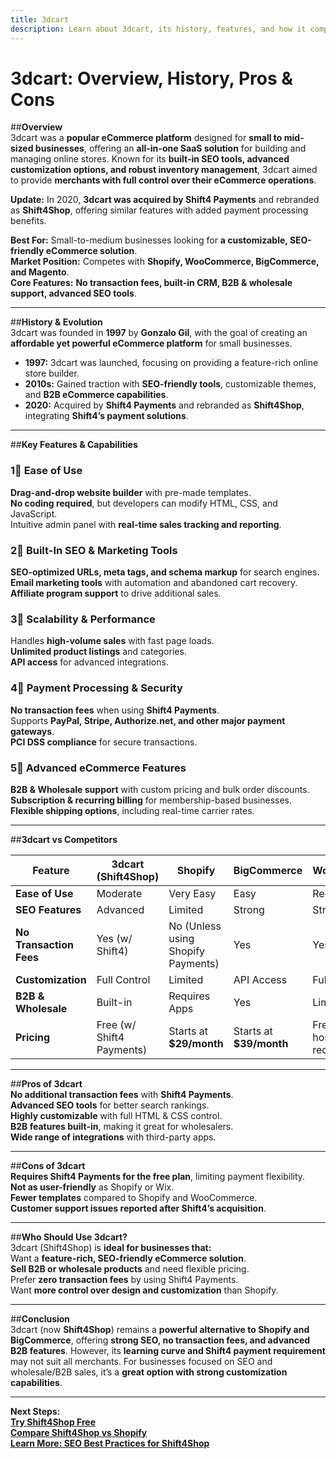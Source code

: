 ```yaml
---
title: 3dcart  
description: Learn about 3dcart, its history, features, and how it compares to other eCommerce platforms.  
---
```


# **3dcart: Overview, History, Pros & Cons**  

##**Overview**  
3dcart was a **popular eCommerce platform** designed for **small to mid-sized businesses**, offering an **all-in-one SaaS solution** for building and managing online stores. Known for its **built-in SEO tools, advanced customization options, and robust inventory management**, 3dcart aimed to provide **merchants with full control over their eCommerce operations**.  

 **Update:** In 2020, **3dcart was acquired by Shift4 Payments** and rebranded as **Shift4Shop**, offering similar features with added payment processing benefits.  

 **Best For:** Small-to-medium businesses looking for **a customizable, SEO-friendly eCommerce solution**.  
 **Market Position:** Competes with **Shopify, WooCommerce, BigCommerce, and Magento**.  
 **Core Features:** **No transaction fees, built-in CRM, B2B & wholesale support, advanced SEO tools**.  

---

##**History & Evolution**  
3dcart was founded in **1997** by **Gonzalo Gil**, with the goal of creating an **affordable yet powerful eCommerce platform** for small businesses.  

- **1997:** 3dcart was launched, focusing on providing a feature-rich online store builder.  
- **2010s:** Gained traction with **SEO-friendly tools**, customizable themes, and **B2B eCommerce capabilities**.  
- **2020:** Acquired by **Shift4 Payments** and rebranded as **Shift4Shop**, integrating **Shift4’s payment solutions**.  

---

##**Key Features & Capabilities**  

### **1⃣ Ease of Use**  
 **Drag-and-drop website builder** with pre-made templates.  
 **No coding required**, but developers can modify HTML, CSS, and JavaScript.  
 Intuitive admin panel with **real-time sales tracking and reporting**.  

### **2⃣ Built-In SEO & Marketing Tools**  
 **SEO-optimized URLs, meta tags, and schema markup** for search engines.  
 **Email marketing tools** with automation and abandoned cart recovery.  
 **Affiliate program support** to drive additional sales.  

### **3⃣ Scalability & Performance**  
 Handles **high-volume sales** with fast page loads.  
 **Unlimited product listings** and categories.  
 **API access** for advanced integrations.  

### **4⃣ Payment Processing & Security**  
 **No transaction fees** when using **Shift4 Payments**.  
 Supports **PayPal, Stripe, Authorize.net, and other major payment gateways**.  
 **PCI DSS compliance** for secure transactions.  

### **5⃣ Advanced eCommerce Features**  
 **B2B & Wholesale support** with custom pricing and bulk order discounts.  
 **Subscription & recurring billing** for membership-based businesses.  
 **Flexible shipping options**, including real-time carrier rates.  

---

##**3dcart vs Competitors**  

| Feature                 | 3dcart (Shift4Shop) | Shopify         | BigCommerce      | WooCommerce    |
|-------------------------|--------------------|----------------|-----------------|----------------|
| **Ease of Use**         |  Moderate       |  Very Easy   |  Easy         |  Requires Setup |
| **SEO Features**        |  Advanced       |  Limited     |  Strong       |  Strong      |
| **No Transaction Fees** |  Yes (w/ Shift4) |  No (Unless using Shopify Payments) |  Yes |  Yes |
| **Customization**       |  Full Control   |  Limited     |  API Access   |  Full Control |
| **B2B & Wholesale**     |  Built-in       |  Requires Apps |  Yes |  Limited |
| **Pricing**             | Free (w/ Shift4 Payments) | Starts at **$29/month** | Starts at **$39/month** | Free (but hosting required) |

---

##**Pros of 3dcart**  
 **No additional transaction fees** with **Shift4 Payments**.  
 **Advanced SEO tools** for better search rankings.  
 **Highly customizable** with full HTML & CSS control.  
 **B2B features built-in**, making it great for wholesalers.  
 **Wide range of integrations** with third-party apps.  

---

##**Cons of 3dcart**  
 **Requires Shift4 Payments for the free plan**, limiting payment flexibility.  
 **Not as user-friendly** as Shopify or Wix.  
 **Fewer templates** compared to Shopify and WooCommerce.  
 **Customer support issues reported after Shift4’s acquisition**.  

---

##**Who Should Use 3dcart?**  
3dcart (Shift4Shop) is **ideal for businesses that:**  
 Want a **feature-rich, SEO-friendly eCommerce solution**.  
 **Sell B2B or wholesale products** and need flexible pricing.  
 Prefer **zero transaction fees** by using Shift4 Payments.  
 Want **more control over design and customization** than Shopify.  

---

##**Conclusion**  
3dcart (now **Shift4Shop**) remains a **powerful alternative to Shopify and BigCommerce**, offering **strong SEO, no transaction fees, and advanced B2B features**. However, its **learning curve and Shift4 payment requirement** may not suit all merchants. For businesses focused on SEO and wholesale/B2B sales, it’s a **great option with strong customization capabilities**.  

---

 **Next Steps:**  
 **[Try Shift4Shop Free](https://www.shift4shop.com/)**  
 **[Compare Shift4Shop vs Shopify](#)**  
 **[Learn More: SEO Best Practices for Shift4Shop](#)**  